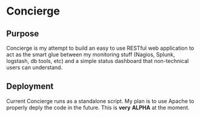 # Concierge
## Purpose
Concierge is my attempt to build an easy to use RESTful web application to act as the smart glue between my monitoring stuff (Nagios, Splunk, logstash, db tools, etc) and a simple status dashboard that non-technical users can understand.

## Deployment
Current Concierge runs as a standalone script.  My plan is to use Apache to properly deply the code in the future.  This is __very__ **ALPHA** at the moment.
